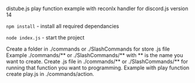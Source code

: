 distube.js play function example with reconlx handler for discord.js version 14

`npm install` - install all required dependancies

`node index.js` - start the project

Create a folder in ./commands or ./SlashCommands for store .js file
Example ./commands/** or ./SlashCommands/** with ** is the name you want to create.
Create .js file in ./commands/** or ./SlashCommands/** for running that function you want to programming.
Example with play function create play.js in ./commands/action.
